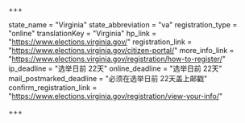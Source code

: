 +++

state_name = "Virginia"
state_abbreviation = "va"
registration_type = "online"
translationKey = "Virginia"
hp_link = "https://www.elections.virginia.gov/"
registration_link = "https://www.elections.virginia.gov/citizen-portal/"
more_info_link = "https://www.elections.virginia.gov/registration/how-to-register/"
ip_deadline = "选举日前 22天"
online_deadline = "选举日前 22天"
mail_postmarked_deadline = "必须在选举日前 22天盖上邮戳"
confirm_registration_link = "https://www.elections.virginia.gov/registration/view-your-info/"

+++